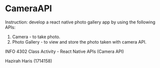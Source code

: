 # CameraAPI

Instruction: develop a react native photo gallery app by using the following APIs:
1. Camera - to take photo.
2. Photo Gallery - to view and store the photo taken with camera API.

INFO 4302 Class Activity - React Native APIs (Camera API)

Hazirah Haris (1714158)
